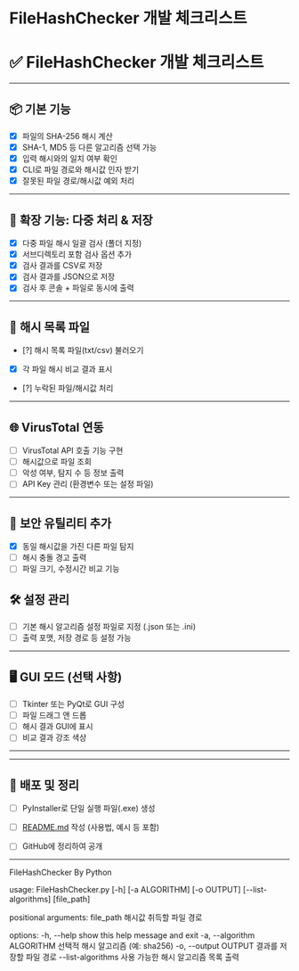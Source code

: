# FileHashChecker 개발 체크리스트

# ✅ FileHashChecker 개발 체크리스트

---

## 📦 기본 기능

- [x]  파일의 SHA-256 해시 계산
- [x]  SHA-1, MD5 등 다른 알고리즘 선택 가능
- [x]  입력 해시와의 일치 여부 확인
- [x]  CLI로 파일 경로와 해시값 인자 받기
- [x]  잘못된 파일 경로/해시값 예외 처리

---

## 📁 확장 기능: 다중 처리 & 저장

- [x]  다중 파일 해시 일괄 검사 (폴더 지정)
- [x]  서브디렉토리 포함 검사 옵션 추가
- [x]  검사 결과를 CSV로 저장
- [x]  검사 결과를 JSON으로 저장
- [x]  검사 후 콘솔 + 파일로 동시에 출력

---

## 📄 해시 목록 파일

- [?]  해시 목록 파일(txt/csv) 불러오기
- [x]  각 파일 해시 비교 결과 표시
- [?]  누락된 파일/해시값 처리

---

## 🌐 VirusTotal 연동

- [ ]  VirusTotal API 호출 기능 구현
- [ ]  해시값으로 파일 조회
- [ ]  악성 여부, 탐지 수 등 정보 출력
- [ ]  API Key 관리 (환경변수 또는 설정 파일)

---

## 🧠 보안 유틸리티 추가

- [x]  동일 해시값을 가진 다른 파일 탐지
- [ ]  해시 충돌 경고 출력
- [ ]  파일 크기, 수정시간 비교 기능

## 🛠 설정 관리

- [ ]  기본 해시 알고리즘 설정 파일로 지정 (.json 또는 .ini)
- [ ]  출력 포맷, 저장 경로 등 설정 가능

---

## 🖥 GUI 모드 (선택 사항)

- [ ]  Tkinter 또는 PyQt로 GUI 구성
- [ ]  파일 드래그 앤 드롭
- [ ]  해시 결과 GUI에 표시
- [ ]  비교 결과 강조 색상

---

---

## 🚀 배포 및 정리

- [ ]  PyInstaller로 단일 실행 파일(.exe) 생성
- [ ]  [README.md](http://readme.md/) 작성 (사용법, 예시 등 포함)
- [ ]  GitHub에 정리하여 공개


-------------------------------------------------

FileHashChecker By Python

usage: FileHashChecker.py [-h] [-a ALGORITHM] [-o OUTPUT] [--list-algorithms] [file_path]

positional arguments:
  file_path             해시값 취득할 파일 경로

options:
  -h, --help            show this help message and exit
  -a, --algorithm ALGORITHM
                        선택적 해시 알고리즘 (예: sha256)
  -o, --output OUTPUT   결과를 저장할 파일 경로
  --list-algorithms     사용 가능한 해시 알고리즘 목록 출력